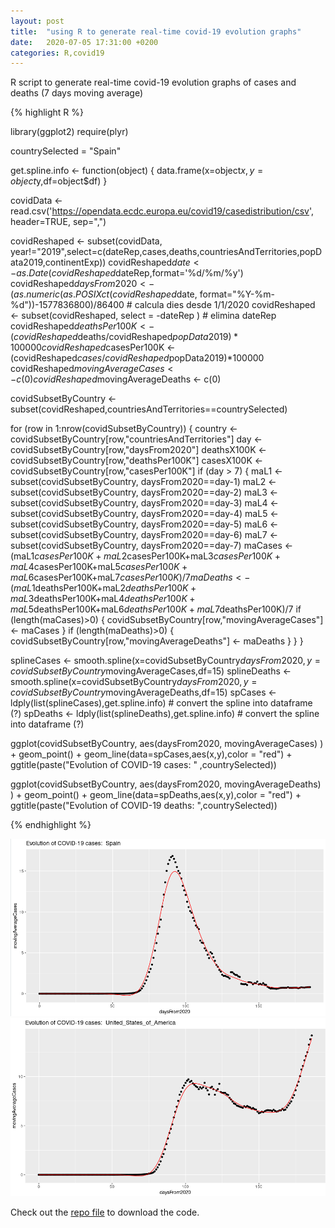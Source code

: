 ```yaml
---
layout: post
title:  "using R to generate real-time covid-19 evolution graphs"
date:   2020-07-05 17:31:00 +0200
categories: R,covid19
---
```

R script to generate real-time covid-19 evolution graphs of cases and deaths (7 days moving average)

{% highlight R %}

library(ggplot2)
require(plyr)

countrySelected = "Spain"

get.spline.info <- function(object) {
  data.frame(x=object$x,y=object$y,df=object$df)
}

covidData <- read.csv('https://opendata.ecdc.europa.eu/covid19/casedistribution/csv', header=TRUE, sep=",")

covidReshaped	 <- subset(covidData, year!="2019",select=c(dateRep,cases,deaths,countriesAndTerritories,popData2019,continentExp))
covidReshaped$date <- as.Date(covidReshaped$dateRep,format='%d/%m/%y')
covidReshaped$daysFrom2020 <- (as.numeric(as.POSIXct(covidReshaped$date, format="%Y-%m-%d"))-1577836800)/86400 # calcula dies desde 1/1/2020
covidReshaped <- subset(covidReshaped, select = -dateRep ) # elimina dateRep
covidReshaped$deathsPer100K <- (covidReshaped$deaths/covidReshaped$popData2019)*100000
covidReshaped$casesPer100K <- (covidReshaped$cases/covidReshaped$popData2019)*100000
covidReshaped$movingAverageCases <- c(0)
covidReshaped$movingAverageDeaths <- c(0)

covidSubsetByCountry <- subset(covidReshaped,countriesAndTerritories==countrySelected)

for (row in 1:nrow(covidSubsetByCountry)) {
  country <- covidSubsetByCountry[row,"countriesAndTerritories"]
  day <- covidSubsetByCountry[row,"daysFrom2020"]
  deathsX100K <- covidSubsetByCountry[row,"deathsPer100K"]
  casesX100K <- covidSubsetByCountry[row,"casesPer100K"]
  if (day > 7) {
    maL1	 <- subset(covidSubsetByCountry, daysFrom2020==day-1)
    maL2	 <- subset(covidSubsetByCountry, daysFrom2020==day-2)
    maL3	 <- subset(covidSubsetByCountry, daysFrom2020==day-3)
    maL4	 <- subset(covidSubsetByCountry, daysFrom2020==day-4)
    maL5	 <- subset(covidSubsetByCountry, daysFrom2020==day-5)
    maL6	 <- subset(covidSubsetByCountry, daysFrom2020==day-6)
    maL7	 <- subset(covidSubsetByCountry, daysFrom2020==day-7)
    maCases <- (maL1$casesPer100K+maL2$casesPer100K+maL3$casesPer100K+maL4$casesPer100K+maL5$casesPer100K+maL6$casesPer100K+maL7$casesPer100K)/7
    maDeaths <- (maL1$deathsPer100K+maL2$deathsPer100K+maL3$deathsPer100K+maL4$deathsPer100K+maL5$deathsPer100K+maL6$deathsPer100K+maL7$deathsPer100K)/7
    if (length(maCases)>0) {
      covidSubsetByCountry[row,"movingAverageCases"] <- maCases
    }
    if (length(maDeaths)>0) {
      covidSubsetByCountry[row,"movingAverageDeaths"] <- maDeaths
    }
  }
}

splineCases <- smooth.spline(x=covidSubsetByCountry$daysFrom2020,y=covidSubsetByCountry$movingAverageCases,df=15)
splineDeaths <- smooth.spline(x=covidSubsetByCountry$daysFrom2020,y=covidSubsetByCountry$movingAverageDeaths,df=15)
spCases <- ldply(list(splineCases),get.spline.info) # convert the spline into dataframe (?)
spDeaths <- ldply(list(splineDeaths),get.spline.info) # convert the spline into dataframe (?)

ggplot(covidSubsetByCountry, aes(daysFrom2020, movingAverageCases) ) +
  geom_point() + geom_line(data=spCases,aes(x,y),color = "red") + ggtitle(paste("Evolution of COVID-19 cases: " ,countrySelected))

ggplot(covidSubsetByCountry, aes(daysFrom2020, movingAverageDeaths) ) +
  geom_point() + geom_line(data=spDeaths,aes(x,y),color = "red") + ggtitle(paste("Evolution of COVID-19 deaths: ",countrySelected))

{% endhighlight %}

![Moving average of covid-19 cases in Spain](./graph1.png)
![Moving average of covid-19 cases in USA](./graph2.png)

Check out the [repo file](https://github.com/ferrithemaker/Jumble/blob/master/R/analisis-covid.R) to download the code.
